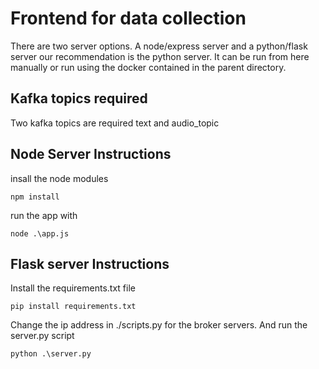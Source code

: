 # Frontend for data collection

<p>There are two server options. A node/express server and a python/flask server our recommendation is the python server. It can be run from here manually or run using the docker contained in the parent directory. 
</p>

## Kafka topics required
Two kafka topics are required text and audio_topic

## Node Server Instructions
insall the node modules
```
npm install
```
run the app with 

```
node .\app.js
```
## Flask server Instructions
Install the requirements.txt file
```
pip install requirements.txt
```
Change the ip address in ./scripts.py for the broker servers.
And run the server.py script
```
python .\server.py
```
